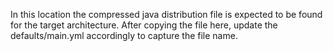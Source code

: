 In this location the compressed java distribution file is expected to be found for the target architecture. After copying the file here, update the defaults/main.yml accordingly to capture the file name.
